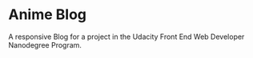 # Anime Blog

A responsive Blog for a project in the Udacity Front End Web Developer Nanodegree Program.
